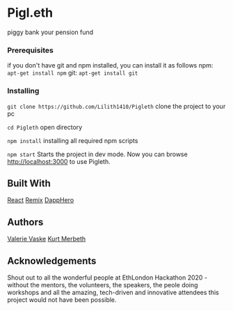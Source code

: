 # Pigl.eth
piggy bank your pension fund

### Prerequisites
if you don't have git and npm installed, you can install it as follows
npm: `apt-get install npm`
git: `apt-get install git`

### Installing
`git clone https://github.com/Lilith1410/Pigleth`
clone the project to your pc

`cd Pigleth`
open directory

`npm install`
installing all required npm scripts

`npm start`
Starts the project in dev mode.
Now you can browse [http://localhost:3000](http://localhost:3000) to use Pigleth.

## Built With
[React](http://reactjs.org)
[Remix](http://remix.ethereum.org)
[DappHero](https://www.dapphero.io/)

## Authors
[Valerie Vaske](https://github.com/Lilith1410/)
[Kurt Merbeth](https://github.com/KurtMerbeth)

## Acknowledgements
Shout out to all the wonderful people at EthLondon Hackathon 2020 - without the mentors, the volunteers, the speakers, the peole doing workshops and all the amazing, tech-driven and innovative attendees this project would not have been possible.
